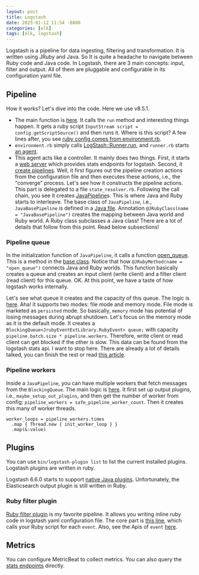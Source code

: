 ```yaml
---
layout: post
title: Logstash
date: 2025-01-12 11:54 -0800
categories: [elk]
tags: [elk, logstash]
---
```


Logstash is a pipeline for data ingesting, filtering and transformation. It is
written using JRuby and Java. So It is quite a headache to navigate between
Ruby code and Java code. In Logstash, there are 3 main concepts: input, filter
and output. All of them are pluggable and configurable in its configuration
yaml file.

## Pipeline

How it works? Let's dive into the code. Here we use v8.5.1.

- The main function is
  [here](https://github.com/elastic/logstash/blob/d909f33bae93a26b5e5895c3429bb87c5f47f83e/logstash-core/src/main/java/org/logstash/Logstash.java#L60-L60).
  It calls the `run` method and interesting things happen. It gets a ruby
  script `InputStream script = config.getScriptSource()` and then runs it.
  Where is this script? A few lines after, you see
  [ruby config comes from environment.rb](https://github.com/elastic/logstash/blob/d909f33bae93a26b5e5895c3429bb87c5f47f83e/logstash-core/src/main/java/org/logstash/Logstash.java#L246-L246).
- `environment.rb` simply calls
  [LogStash::Runner.run](https://github.com/elastic/logstash/blob/d909f33bae93a26b5e5895c3429bb87c5f47f83e/lib/bootstrap/environment.rb#L90-L90),
  and `runner.rb` starts
  [an agent](https://github.com/elastic/logstash/blob/d909f33bae93a26b5e5895c3429bb87c5f47f83e/logstash-core/lib/logstash/runner.rb#L409-L419).
- This agent acts like a controller. It mainly does two things. First, it
  starts a
  [web server](https://github.com/elastic/logstash/blob/d909f33bae93a26b5e5895c3429bb87c5f47f83e/logstash-core/lib/logstash/agent.rb#L115-L115)
  which provides stats endpoints for logstash. Second, it
  [create pipelines](https://github.com/elastic/logstash/blob/d909f33bae93a26b5e5895c3429bb87c5f47f83e/logstash-core/lib/logstash/agent.rb#L337-L343).
  Well, it first figures out the pipeline creation actions from the
  configuration file and then executes these actions, i.e., the "converge"
  process. Let's see how it constructs the pipeline actions. This part is
  delegated to a file `state_resolver.rb`. Following the call chain, you see it
  creates
  [JavaPipeline](https://github.com/elastic/logstash/blob/d909f33bae93a26b5e5895c3429bb87c5f47f83e/logstash-core/lib/logstash/java_pipeline.rb#L29-L29)s.
  This is where Java and Ruby starts to interleave. The base class of
  `JavaPipeline`, i.e., `JavaBasePipeline` is defined in a
  [Java file](https://github.com/elastic/logstash/blob/d909f33bae93a26b5e5895c3429bb87c5f47f83e/logstash-core/src/main/java/org/logstash/execution/JavaBasePipelineExt.java#L50-L50).
  Annotation `@JRubyClass(name = "JavaBasePipeline")` creates the mapping
  between Java world and Ruby world. A Ruby class subclasses a Java class!
  There are a lot of details that follow from this point. Read below
  subsections!

### Pipeline queue

In the initialization function of `JavaPipeline`, it calls a function
[open_queue](https://github.com/elastic/logstash/blob/d909f33bae93a26b5e5895c3429bb87c5f47f83e/logstash-core/lib/logstash/java_pipeline.rb#L49-L49).
This is a method in the
[base class](https://github.com/elastic/logstash/blob/d909f33bae93a26b5e5895c3429bb87c5f47f83e/logstash-core/src/main/java/org/logstash/execution/AbstractPipelineExt.java#L197-L226).
Notice that how `@JRubyMethod(name = "open_queue")` connects Java and Ruby
worlds. This function basically creates a queue and creates an input client
(write client) and a filter client (read client) for this queue. OK. At this
point, we have a taste of how logstash works internally.

Let's see what queue it creates and the capacity of this queue. The logic is
[here](https://github.com/elastic/logstash/blob/d909f33bae93a26b5e5895c3429bb87c5f47f83e/logstash-core/src/main/java/org/logstash/ackedqueue/QueueFactoryExt.java#L52-L101).
Aha! it supports two modes: file mode and memory mode. File mode is marketed as
`persisted` mode. So basically, `memory` mode has potential of losing messages
during abrupt shutdown. Let's focus on the memory mode as it is the default
mode. It creates a `BlockingQueue<JrubyEventExtLibrary.RubyEvent> queue;` with
capacity `pipeline.batch.size * pipeline.workers`. Therefore, write client or
read client can get blocked if the other is slow. This data can be found from
the logstash stats api. I want to stop here. There are already a lot of details
talked, you can finish the rest or read
[this article](https://priesttomb.github.io/%E6%8A%80%E6%9C%AF/2021/01/03/learn-dim-from-logstash-source-code/).

### Pipeline workers

Inside a `JavaPipeline`, you can have multiple workers that fetch messages from
the `BlockingQueue`. The main logic is
[here](https://github.com/elastic/logstash/blob/d909f33bae93a26b5e5895c3429bb87c5f47f83e/logstash-core/lib/logstash/java_pipeline.rb#L242-L242).
It first set up output plugins, i.e., `maybe_setup_out_plugins`, and then get
the number of worker from config:
`pipeline_workers = safe_pipeline_worker_count`. Then it creates this many of
worker threads.

```
worker_loops = pipeline_workers.times
  .map { Thread.new { init_worker_loop } }
  .map(&:value)
```

## Plugins

You can use `bin/logstash-plugin list` to list the current installed plugins.
Logstash plugins are written in ruby.

Logstash 6.6.0 starts to support
[native Java plugins](https://www.elastic.co/blog/logstash-6-6-0-released).
Unfortunately, the Elasticsearch output plugin is still written in Ruby.

### Ruby filter plugin

[Ruby filter plugin](https://github.com/logstash-plugins/logstash-filter-ruby)
is my favorite pipeline. It allows you writing inline ruby code in logstash
yaml configuration file. The core part is
[this line](https://github.com/logstash-plugins/logstash-filter-ruby/blob/main/lib/logstash/filters/ruby.rb#L63),
which calls your Ruby script for each `event`. Also, see the Apis of `event`
[here](https://github.com/elastic/logstash/blob/d909f33bae93a26b5e5895c3429bb87c5f47f83e/logstash-core/src/main/java/org/logstash/ext/JrubyEventExtLibrary.java#L54-L54).

## Metrics

You can configure MetricBeat to collect metrics. You can also query the
[stats endpoints](https://www.elastic.co/guide/en/logstash/8.6/node-stats-api.html)
directly.
